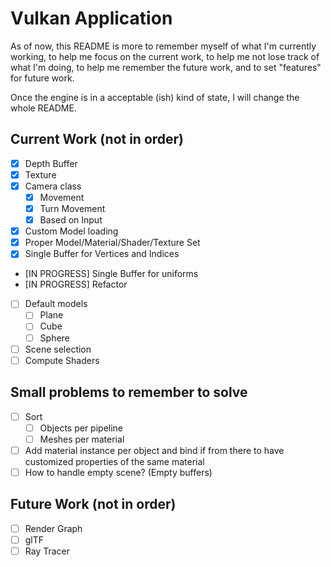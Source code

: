 # Vulkan Application

As of now, this README is more to remember myself of what I'm currently working, to help me focus on the current work, 
to help me not lose track of what I'm doing, to help me remember the future work, and to set "features" for future work.

Once the engine is in a acceptable (ish) kind of state, I will change the whole README.

## Current Work (not in order)

- [x] Depth Buffer 
- [x] Texture 
- [x] Camera class
	- [x] Movement 
	- [x] Turn Movement
	- [x] Based on Input
- [x] Custom Model loading
- [x] Proper Model/Material/Shader/Texture Set
- [x] Single Buffer for Vertices and Indices 
- [IN PROGRESS] Single Buffer for uniforms
- [IN PROGRESS] Refactor
- [ ] Default models
	- [ ] Plane
	- [ ] Cube
	- [ ] Sphere
- [ ] Scene selection
- [ ] Compute Shaders

## Small problems to remember to solve

- [ ] Sort
	- [ ] Objects per pipeline
	- [ ] Meshes per material
- [ ] Add material instance per object and bind if from there to have customized properties of the same material
- [ ] How to handle empty scene? (Empty buffers) 
	
## Future Work (not in order)

- [ ] Render Graph
- [ ] glTF
- [ ] Ray Tracer
